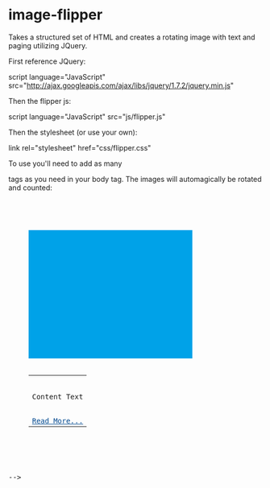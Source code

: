 image-flipper
=============

Takes a structured set of HTML and creates a rotating image with text and paging utilizing JQuery.

First reference JQuery:

script language="JavaScript" src="http://ajax.googleapis.com/ajax/libs/jquery/1.7.2/jquery.min.js"

Then the flipper js:

script language="JavaScript" src="js/flipper.js"

Then the stylesheet (or use your own):

link rel="stylesheet" href="css/flipper.css"

To use you'll need to add as many <dl> tags as you need in your body tag. The images will automagically be rotated and counted:
<pre>
<!--
<div id="slider">

<!-- your dl tags -->
<dl id="toggle1">
<dd>
<img alt="Image1" class="sliderImage" width="325" height="255" src="images/1.png" longdesc="Loading.." />
<table class="content">
<tr>
<td valign="top">
<div>
<div>Content Text</div>
</div>
<a href="http://github.com" style="color:#004990;text-decoration: underline">Read More...</a></td>
</tr>
</table>
</dd>
</dl>

</div>-->
</pre>
